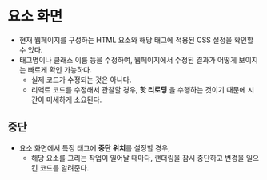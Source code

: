 # 요소 화면
- 현재 웹페이지를 구성하는 HTML 요소와 해당 태그에 적용된 CSS 설정을 확인할 수 있다.
- 태그명이나 클래스 이름 등을 수정하여, 웹페이지에서 수정된 결과가 어떻게 보이지는 빠르게 확인 가능하다. 
  - 실제 코드가 수정되는 것은 아니다.
  - 리액트 코드를 수정해서 관찰할 경우, **핫 리로딩** 을 수행하는 것이기 때문에 시간이 미세하게 소요된다.

## 중단
- 요소 화면에서 특정 태그에 **중단 위치**를 설정할 경우, 
  - 해당 요소를 그리는 작업이 일어날 때마다, 랜더링을 잠시 중단하고 변경을 일으킨 코드를 알려준다.